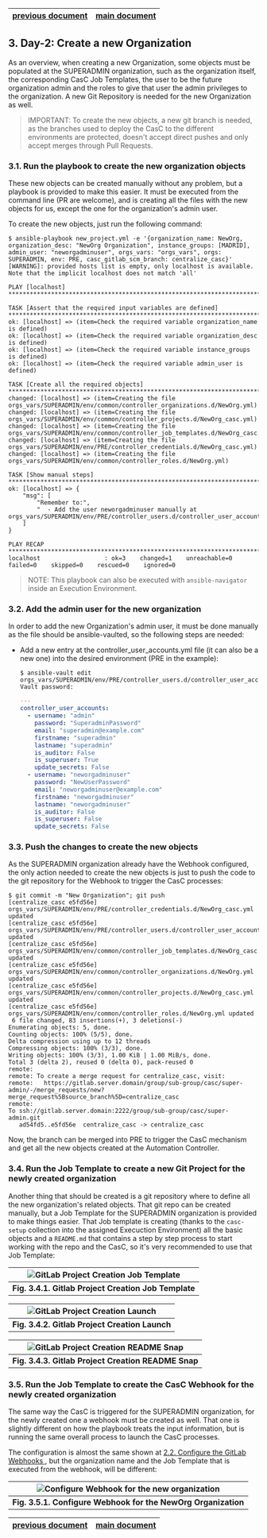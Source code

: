 | [previous document][step_2] | [main document][main_doc] |
|:--:|:--:|

## 3. Day-2: Create a new Organization

As an overview, when creating a new Organization, some objects must be populated at the SUPERADMIN organization, such as the organization itself, the corresponding CasC Job Templates, the user to be the future organization admin and the roles to give that user the admin privileges to the organization. A new Git Repository is needed for the new Organization as well.

> IMPORTANT: To create the new objects, a new git branch is needed, as the branches used to deploy the CasC to the different environments are protected, doesn't accept direct pushes and only accept merges through Pull Requests.

### 3.1. Run the playbook to create the new organization objects

These new objects can be created manually without any problem, but a playbook is provided to make this easier. It must be executed from the command line (PR are welcome), and is creating all the files with the new objects for us, except the one for the organization's admin user.

To create the new objects, just run the following command:

```console
$ ansible-playbook new_project.yml -e '{organization_name: NewOrg, organization_desc: "NewOrg Organization", instance_groups: [MADRID], admin_user: "neworgadminuser", orgs_vars: "orgs_vars", orgs: SUPERADMIN, env: PRE, casc_gitlab_scm_branch: centralize_casc}'
[WARNING]: provided hosts list is empty, only localhost is available. Note that the implicit localhost does not match 'all'

PLAY [localhost] *****************************************************************************************************************************************************************************************************************************

TASK [Assert that the required input variables are defined] **********************************************************************************************************************************************************************************
ok: [localhost] => (item=Check the required variable organization_name is defined)
ok: [localhost] => (item=Check the required variable organization_desc is defined)
ok: [localhost] => (item=Check the required variable instance_groups is defined)
ok: [localhost] => (item=Check the required variable admin_user is defined)

TASK [Create all the required objects] *******************************************************************************************************************************************************************************************************
changed: [localhost] => (item=Creating the file orgs_vars/SUPERADMIN/env/common/controller_organizations.d/NewOrg.yml)
changed: [localhost] => (item=Creating the file orgs_vars/SUPERADMIN/env/common/controller_projects.d/NewOrg_casc.yml)
changed: [localhost] => (item=Creating the file orgs_vars/SUPERADMIN/env/common/controller_job_templates.d/NewOrg_casc.yml)
changed: [localhost] => (item=Creating the file orgs_vars/SUPERADMIN/env/PRE/controller_credentials.d/NewOrg_casc.yml)
changed: [localhost] => (item=Creating the file orgs_vars/SUPERADMIN/env/common/controller_roles.d/NewOrg.yml)

TASK [Show manual steps] *********************************************************************************************************************************************************************************************************************
ok: [localhost] => {
    "msg": [
        "Remember to:",
        "  - Add the user neworgadminuser manually at orgs_vars/SUPERADMIN/env/PRE/controller_users.d/controller_user_accounts.yml"
    ]
}

PLAY RECAP ***********************************************************************************************************************************************************************************************************************************
localhost                  : ok=3    changed=1    unreachable=0    failed=0    skipped=0    rescued=0    ignored=0   
```

> NOTE: This playbook can also be executed with `ansible-navigator` inside an Execution Environment.

### 3.2. Add the admin user for the new organization

In order to add the new Organization's admin user, it must be done manually as the file should be ansible-vaulted, so the following steps are needed:

* Add a new entry at the controller_user_accounts.yml file (it can also be a new one) into the desired environment (PRE in the example):

  ```console
  $ ansible-vault edit orgs_vars/SUPERADMIN/env/PRE/controller_users.d/controller_user_accounts.yml
  Vault password: 
  ```
  ```yaml
  ---
  controller_user_accounts:
    - username: "admin"
      password: "SuperadminPassword"
      email: "superadmin@example.com"
      firstname: "superadmin"
      lastname: "superadmin"
      is_auditor: False
      is_superuser: True
      update_secrets: False
    - username: "neworgadminuser"
      password: "NewUserPassword"
      email: "neworgadminuser@example.com"
      firstname: "neworgadminuser"
      lastname: "neworgadminuser"
      is_auditor: False
      is_superuser: False
      update_secrets: False
  ```

### 3.3. Push the changes to create the new objects

As the SUPERADMIN organization already have the Webhook configured, the only action needed to create the new objects is just to push the code to the git repository for the Webhook to trigger the CasC processes:

```console
$ git commit -m "New Organization"; git push
[centralize_casc e5fd56e] orgs_vars/SUPERADMIN/env/PRE/controller_credentials.d/NewOrg_casc.yml updated
[centralize_casc e5fd56e] orgs_vars/SUPERADMIN/env/PRE/controller_users.d/controller_user_accounts.yml updated
[centralize_casc e5fd56e] orgs_vars/SUPERADMIN/env/common/controller_job_templates.d/NewOrg_casc.yml updated
[centralize_casc e5fd56e] orgs_vars/SUPERADMIN/env/common/controller_organizations.d/NewOrg.yml updated
[centralize_casc e5fd56e] orgs_vars/SUPERADMIN/env/common/controller_projects.d/NewOrg_casc.yml updated
[centralize_casc e5fd56e] orgs_vars/SUPERADMIN/env/common/controller_roles.d/NewOrg.yml updated
 6 file changed, 83 insertions(+), 3 deletions(-)
Enumerating objects: 5, done.
Counting objects: 100% (5/5), done.
Delta compression using up to 12 threads
Compressing objects: 100% (3/3), done.
Writing objects: 100% (3/3), 1.00 KiB | 1.00 MiB/s, done.
Total 3 (delta 2), reused 0 (delta 0), pack-reused 0
remote: 
remote: To create a merge request for centralize_casc, visit:
remote:   https://gitlab.server.domain/group/sub-group/casc/super-admin/-/merge_requests/new?merge_request%5Bsource_branch%5D=centralize_casc
remote: 
To ssh://gitlab.server.domain:2222/group/sub-group/casc/super-admin.git
   ad54fd5..e5fd56e  centralize_casc -> centralize_casc
```

Now, the branch can be merged into PRE to trigger the CasC mechanism and get all the new objects created at the Automation Controller.

### 3.4. Run the Job Template to create a new Git Project for the newly created organization

Another thing that should be created is a git repository where to define all the new organization's related objects. That git repo can be created manually, but a Job Template for the SUPERADMIN organization is provided to make things easier. That Job template is creating (thanks to the `casc-setup` collection into the assigned Execuction Environment) all the basic objects and a `README.md` that contains a step by step process to start working with the repo and the CasC, so it's very recommended to use that Job Template:

| ![GitLab Project Creation Job Template][gitlab_project_creation_jt] |
|:--:|
| **Fig. 3.4.1. Gitlab Project Creation Job Template** |

| ![GitLab Project Creation Launch][gitlab_project_creation_launch] |
|:--:|
| **Fig. 3.4.2. Gitlab Project Creation Launch** |

| ![GitLab Project Creation README Snap][gitlab_project_creation_readme_snap] |
|:--:|
| **Fig. 3.4.3. Gitlab Project Creation README Snap** |


### 3.5. Run the Job Template to create the CasC Webhook for the newly created organization

The same way the CasC is triggered for the SUPERADMIN organization, for the newly created one a webhook must be created as well. That one is slightly different on how the playbook treats the input information, but is running the same overall process to launch the CasC processes.

The configuration is almost the same shown at [2.2. Configure the GitLab Webhooks
][22-configure-the-gitlab-webhooks], but the organization name and the Job Template that is executed from the webhook, will be different:

| ![Configure Webhook for the new organization][configure_webhook_neworg_params] |
|:--:|
| **Fig. 3.5.1. Configure Webhook for the NewOrg Organization** |

| [previous document][step_2] | [main document][main_doc] |
|:--:|:--:|

[gitlab_project_creation_jt]: images/gitlab_project_creation_jt.png
[gitlab_project_creation_launch]: images/gitlab_project_creation_launch.png
[gitlab_project_creation_readme_snap]: images/gitlab_project_creation_readme_snap.png
[configure_webhook_neworg_params]: images/configure_webhook_neworg_launch_params.png

[22-configure-the-gitlab-webhooks]: README_step_2.md#22-configure-the-gitlab-webhooks

[step_2]: README_step_2.md
[main_doc]: README.md
